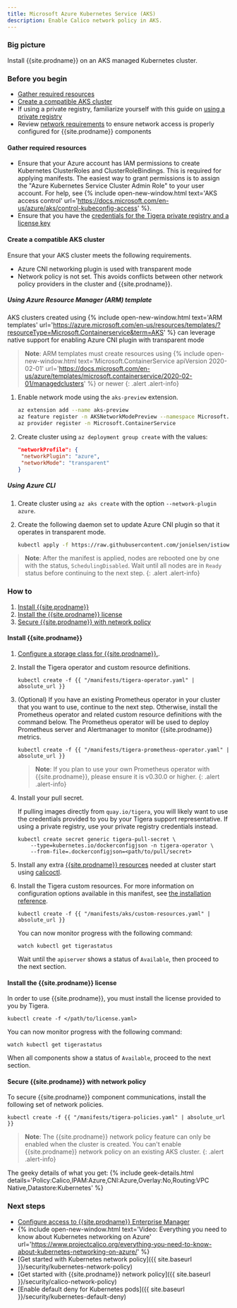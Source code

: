 ```yaml
---
title: Microsoft Azure Kubernetes Service (AKS)
description: Enable Calico network policy in AKS.
---
```


### Big picture

Install {{site.prodname}} on an AKS managed Kubernetes cluster.

### Before you begin

- [Gather required resources](#gather-required-resources)
- [Create a compatible AKS cluster](#create-a-compatible-aks-cluster)
- If using a private registry, familiarize yourself with this guide on [using a private registry]({{site.baseurl}}/getting-started/private-registry)
- Review [network requirements]({{site.baseurl}}/getting-started/kubernetes/requirements#network-requirements) to ensure network access is properly configured for {{site.prodname}} components

#### Gather required resources

- Ensure that your Azure account has IAM permissions to create Kubernetes ClusterRoles and ClusterRoleBindings.
This is required for applying manifests. The easiest way to grant permissions is to assign the "Azure Kubernetes Service Cluster Admin Role" to your user account. For help, see {% include open-new-window.html text='AKS access control' url='https://docs.microsoft.com/en-us/azure/aks/control-kubeconfig-access' %}.
- Ensure that you have the [credentials for the Tigera private registry and a license key]({{site.baseurl}}/getting-started/calico-enterprise)

#### Create a compatible AKS cluster

Ensure that your AKS cluster meets the following requirements.

  - Azure CNI networking plugin is used with transparent mode
  - Network policy is not set.
  This avoids conflicts between other network policy providers in the cluster and {{site.prodname}}.

##### Using Azure Resource Manager (ARM) template

AKS clusters created using {% include open-new-window.html text='ARM templates' url='https://azure.microsoft.com/en-us/resources/templates/?resourceType=Microsoft.Containerservice&term=AKS' %} can leverage native support for enabling Azure CNI plugin with transparent mode

> **Note**: ARM templates must create resources using {% include open-new-window.html text='Microsoft.ContainerService apiVersion 2020-02-01' url='https://docs.microsoft.com/en-us/azure/templates/microsoft.containerservice/2020-02-01/managedclusters' %} or newer
{: .alert .alert-info}

1. Enable network mode using the `aks-preview` extension.

   ```sh
   az extension add --name aks-preview
   az feature register -n AKSNetworkModePreview --namespace Microsoft.ContainerService
   az provider register -n Microsoft.ContainerService
   ```

2. Create cluster using `az deployment group create` with the values:

   ```json
   "networkProfile": {
    "networkPlugin": "azure",
    "networkMode": "transparent"
   }
   ```

##### Using Azure CLI

1. Create cluster using `az aks create` with the option `--network-plugin azure`.

1. Create the following daemon set to update Azure CNI plugin so that it operates in transparent mode.

   ```sh
   kubectl apply -f https://raw.githubusercontent.com/jonielsen/istioworkshop/master/03-TigeraSecure-Install/bridge-to-transparent.yaml
   ```

> **Note**: After the manifest is applied, nodes are rebooted one by one with the status, `SchedulingDisabled`. Wait until all nodes are in `Ready` status before continuing to the next step.
{: .alert .alert-info}

### How to

1. [Install {{site.prodname}}](#install-calico-enterprise)
1. [Install the {{site.prodname}} license](#install-the-calico-enterprise-license)
1. [Secure {{site.prodname}} with network policy](#secure-calico-enterprise-with-network-policy)

#### Install {{site.prodname}}

1. [Configure a storage class for {{site.prodname}}.]({{site.baseurl}}/getting-started/create-storage).

1. Install the Tigera operator and custom resource definitions.

   ```
   kubectl create -f {{ "/manifests/tigera-operator.yaml" | absolute_url }}
   ```

1. (Optional) If you have an existing Prometheus operator in your cluster that you want to use, continue to the next step. Otherwise, install the Prometheus operator and related custom resource definitions with the command below. The Prometheus operator will be used to deploy Prometheus server and Alertmanager to monitor {{site.prodname}} metrics.

   ```
   kubectl create -f {{ "/manifests/tigera-prometheus-operator.yaml" | absolute_url }}
   ```

   > **Note**: If you plan to use your own Prometheus operator with {{site.prodname}}, please ensure it is v0.30.0 or higher.
   {: .alert .alert-info}

1. Install your pull secret.

   If pulling images directly from `quay.io/tigera`, you will likely want to use the credentials provided to you by your Tigera support representative. If using a private registry, use your private registry credentials instead.

   ```
   kubectl create secret generic tigera-pull-secret \
       --type=kubernetes.io/dockerconfigjson -n tigera-operator \
       --from-file=.dockerconfigjson=<path/to/pull/secret>
   ```

1. Install any extra [{{site.prodname}} resources]({{site.baseurl}}/reference/resources) needed at cluster start using [calicoctl]({{site.baseurl}}/reference/calicoctl/overview).

1. Install the Tigera custom resources. For more information on configuration options available in this manifest, see [the installation reference]({{site.baseurl}}/reference/installation/api).

   ```
   kubectl create -f {{ "/manifests/aks/custom-resources.yaml" | absolute_url }}
   ```

   You can now monitor progress with the following command:

   ```
   watch kubectl get tigerastatus
   ```

   Wait until the `apiserver` shows a status of `Available`, then proceed to the next section.

#### Install the {{site.prodname}} license

In order to use {{site.prodname}}, you must install the license provided to you by Tigera.

```
kubectl create -f </path/to/license.yaml>
```

You can now monitor progress with the following command:

```
watch kubectl get tigerastatus
```

When all components show a status of `Available`, proceed to the next section.


#### Secure {{site.prodname}} with network policy

To secure {{site.prodname}} component communications, install the following set of network policies.

```
kubectl create -f {{ "/manifests/tigera-policies.yaml" | absolute_url }}
```

> **Note**: The {{site.prodname}} network policy feature can only be enabled when the cluster is created. You can't enable {{site.prodname}} network policy on an existing AKS cluster.
{: .alert .alert-info}

The geeky details of what you get:
{% include geek-details.html details='Policy:Calico,IPAM:Azure,CNI:Azure,Overlay:No,Routing:VPC Native,Datastore:Kubernetes' %}

### Next steps

- [Configure access to {{site.prodname}} Enterprise Manager]({{site.baseurl}}/getting-started/cnx/access-the-manager)
- {% include open-new-window.html text='Video: Everything you need to know about Kubernetes networking on Azure' url='https://www.projectcalico.org/everything-you-need-to-know-about-kubernetes-networking-on-azure/' %}
- [Get started with Kubernetes network policy]({{ site.baseurl }}/security/kubernetes-network-policy)
- [Get started with {{site.prodname}} network policy]({{ site.baseurl }}/security/calico-network-policy)
- [Enable default deny for Kubernetes pods]({{ site.baseurl }}/security/kubernetes-default-deny)
